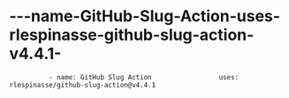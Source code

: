 # ---name-GitHub-Slug-Action-uses-rlespinasse-github-slug-action-v4.4.1-
              - name: GitHub Slug Action                 uses: rlespinasse/github-slug-action@v4.4.1             
